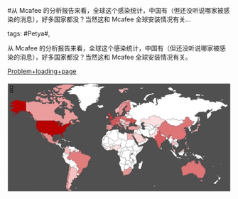 #从 Mcafee 的分析报告来看，全球这个感染统计，中国有（但还没听说哪家被感染的消息），好多国家都没？当然这和 Mcafee 全球安装情况有关...

tags: #Petya#, 

从 Mcafee 的分析报告来看，全球这个感染统计，中国有（但还没听说哪家被感染的消息），好多国家都没？当然这和 Mcafee 全球安装情况有关。

[Problem+loading+page](https://securingtomorrow.mcafee.com/mcafee-labs/new-variant-petya-ransomware-spreading-like-wildfire/)

![image_28511182115121](/assets/28511182115121.jpeg)

[comment]: <> (topic_id:88855584248122)

[comment]: <> (create_time:2017-06-28T13:20:28.023+0800)

[comment]: <> (topic_type:talk)

[comment]: <> (owner:781244882_余弦)

